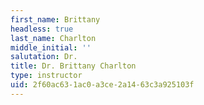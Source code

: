 ```yaml
---
first_name: Brittany
headless: true
last_name: Charlton
middle_initial: ''
salutation: Dr.
title: Dr. Brittany Charlton
type: instructor
uid: 2f60ac63-1ac0-a3ce-2a14-63c3a925103f
---
```

